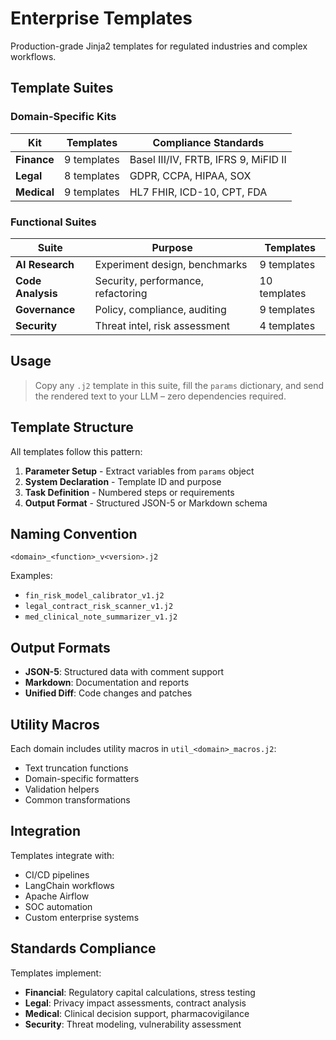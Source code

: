 # Enterprise Templates

Production-grade Jinja2 templates for regulated industries and complex workflows.

## Template Suites

### Domain-Specific Kits

| Kit | Templates | Compliance Standards |
|-----|-----------|---------------------|
| **Finance** | 9 templates | Basel III/IV, FRTB, IFRS 9, MiFID II |
| **Legal** | 8 templates | GDPR, CCPA, HIPAA, SOX |
| **Medical** | 9 templates | HL7 FHIR, ICD-10, CPT, FDA |

### Functional Suites

| Suite | Purpose | Templates |
|-------|---------|-----------|
| **AI Research** | Experiment design, benchmarks | 9 templates |
| **Code Analysis** | Security, performance, refactoring | 10 templates |
| **Governance** | Policy, compliance, auditing | 9 templates |
| **Security** | Threat intel, risk assessment | 4 templates |

## Usage

> Copy any `.j2` template in this suite, fill the `params` dictionary, and send the rendered text to your LLM – zero dependencies required.

## Template Structure

All templates follow this pattern:

1. **Parameter Setup** - Extract variables from `params` object
2. **System Declaration** - Template ID and purpose  
3. **Task Definition** - Numbered steps or requirements
4. **Output Format** - Structured JSON-5 or Markdown schema

## Naming Convention

`<domain>_<function>_v<version>.j2`

Examples:
- `fin_risk_model_calibrator_v1.j2`
- `legal_contract_risk_scanner_v1.j2`
- `med_clinical_note_summarizer_v1.j2`

## Output Formats

- **JSON-5**: Structured data with comment support
- **Markdown**: Documentation and reports  
- **Unified Diff**: Code changes and patches

## Utility Macros

Each domain includes utility macros in `util_<domain>_macros.j2`:

- Text truncation functions
- Domain-specific formatters
- Validation helpers
- Common transformations

## Integration

Templates integrate with:
- CI/CD pipelines
- LangChain workflows
- Apache Airflow
- SOC automation
- Custom enterprise systems

## Standards Compliance

Templates implement:
- **Financial**: Regulatory capital calculations, stress testing
- **Legal**: Privacy impact assessments, contract analysis
- **Medical**: Clinical decision support, pharmacovigilance  
- **Security**: Threat modeling, vulnerability assessment